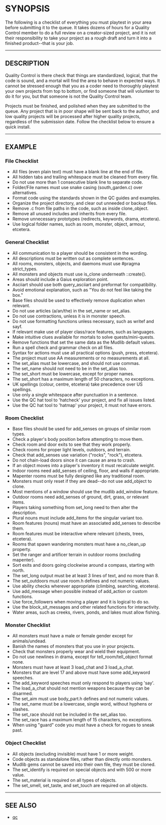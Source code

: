 # SYNOPSIS

The following is a checklist of everything you must playtest in your area
before submitting it to the queue. It takes dozens of hours for a Quality
Control member to do a full review on a creator-sized project, and it is not
their responsibility to take your project as a rough draft and turn it into a
finished product--that is your job.

---

## DESCRIPTION

Quality Control is there check that things are standardized, logical, that
the code is sound, and a mortal will find the area to behave in expected
ways. It cannot be stressed enough that you as a coder need to thoroughly
playtest your own projects from top to bottom, or find someone that will
volunteer to do it for you, but that someone is not the Quality Control team.

Projects must be finished, and polished when they are submitted to the queue.
Any project that is in poor shape will be sent back to the author, and low
quality projects will be processed after higher quality projects, regardless
of the submission date. Follow the checklist below to ensure a quick install.

---

## EXAMPLE

### File Checklist

- All files (even plain text) must have a blank line at the end of file.
- All hidden tabs and trailing whitespace must be cleaned from every file.
- Do not use more than 1 consecutive blank line to separate code.
- Folder/File names must use snake casing (south_garden.c) over alternatives.
- Format code using the standards shown in the QC guides and examples.
- Organize the project directory, and clear out unneeded or backup files.
- Remove .c from file paths in the code, such as inside clone_object.
- Remove all unused includes and inherits from every file.
- Remove unnecessary prototypes (redirects, keywords, drama, etcetera).
- Use logical folder names, such as room, monster, object, armour, etcetera.

### General Checklist

- All communication to a player should be consistent in the wording.
- All descriptions must be written out as complete sentences.
- All rooms, monsters, objects, and daemons must use #pragma strict_types.
- All monsters and objects must use is_clone underneath ::create().
- Areas should include a Gaius exploration point.
- Asciiart should use both query_asciiart and preformat for compatibility.
- Avoid emotional explanation, such as "You do not feel like taking the box."
- Base files should be used to effectively remove duplication when relevant.
- Do not use articles (a/an/the) in the set_name or set_alias.
- Do not use contractions, unless it is in monster speech.
- Do not use formatting functions unless necessary, such as writef and sayf.
- If relevant make use of player class/race features, such as languages.
- Make intuitive clues available for mortals to solve quests/mini-quests.
- Remove functions that set the same data as the Mudlib default values.
- Run a spell check and grammar check on all files.
- Syntax for actions must use all practical options (push, press, etcetera).
- The project must use AA measurements or no measurements at all.
- The set_alias must be lowercase, and should not use commas.
- The set_name should not need to be in the set_alias too.
- The set_short must be lowercase, except for proper names.
- The set_short has a maximum length of 50 characters, no exceptions.
- UK spellings (colour, centre, etcetera) take precedence over US spellings.
- Use only a single whitespace after punctuation in a sentence.
- Use the QC hat tool to 'hatcheck' your project, and fix all issues listed.
- Use the QC hat tool to 'hatmap' your project, it must not have errors.

### Room Checklist

- Base files should be used for add_senses on groups of similar room types.
- Check a player's body position before attempting to move them.
- Check room and door exits to see that they work properly.
- Check rooms for proper light levels, outdoors, and terrain.
- Check that add_senses use variation ("rocks", "rock"), etcetera.
- Do not chain-load doors since it can cause an area to crash.
- If an object moves into a player's inventory it must recalculate weight.
- Indoor rooms need add_senses of ceiling, floor, and walls if appropriate.
- Mapenter rooms must be fully designed like any traditional room.
- Monsters must only reset if they are dead--do not use add_object to clone.
- Most mentions of a window should use the mudlib add_window feature.
- Outdoor rooms need add_senses of ground, dirt, grass, or relevant items.
- Players taking something from set_long need to then alter the description.
- Plural nouns must include add_items for the singular variant too.
- Room features (nouns) must have an associated add_senses to describe them.
- Room features must be interactive where relevant (chests, trees, etcetera).
- Rooms that spawn wandering monsters must have a no_clean_up property.
- Set the ranger and artificer terrain in outdoor rooms (excluding mapenter).
- Sort exits and doors going clockwise around a compass, starting with north.
- The set_long output must be at least 3 lines of text, and no more than 8.
- The set_outdoors must use room.h defines and not numeric values.
- Use ability checks wherever appropriate (climbing, searching, etcetera).
- Use add_message when possible instead of add_action or custom functions.
- Use force_followers when moving a player and it is logical to do so.
- Use the block_sit_messages and other related functions for interactivity.
- Water areas, such as creeks, rivers, ponds, and lakes must allow fishing.

### Monster Checklist

- All monsters must have a male or female gender except for animals/undead.
- Banish the names of monsters that you use in your projects.
- Check that monsters properly wear and wield their equipment.
- Do not use newlines in drama, except for tell_room/tell_object format none.
- Monsters must have at least 3 load_chat and 3 load_a_chat.
- Monsters that are level 17 and above must have some add_keyword speeches.
- The add_keyword speeches must only respond to players using 'say'.
- The load_a_chat should not mention weapons because they can be disarmed.
- The set_aim must use body_part.h defines and not numeric values.
- The set_name must be a lowercase, single word, without hyphens or slashes.
- The set_race should not be included in the set_alias too.
- The set_race has a maximum length of 15 characters, no exceptions.
- When using "guard" code you must have a check for rogues to sneak past.

### Object Checklist

- All objects (excluding invisible) must have 1 or more weight.
- Code objects as standalone files, rather than directly onto monsters.
- Mudlib gems cannot be saved into their own file, they must be cloned.
- The set_identify is required on special objects and with 500 or more value.
- The set_material is required on all types of objects.
- The set_smell, set_taste, and set_touch are required on all objects.

---

## SEE ALSO

- [qc](./qc/README.md)
